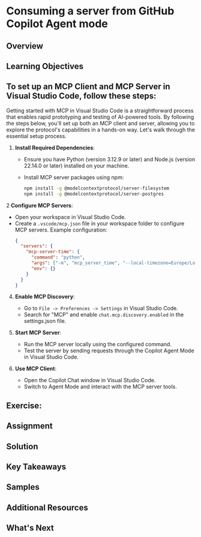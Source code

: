 # Consuming a server from GitHub Copilot Agent mode

## Overview

## Learning Objectives

## To set up an MCP Client and MCP Server in Visual Studio Code, follow these steps:

Getting started with MCP in Visual Studio Code is a straightforward process that enables rapid prototyping and testing of AI-powered tools. By following the steps below, you'll set up both an MCP client and server, allowing you to explore the protocol's capabilities in a hands-on way. Let's walk through the essential setup process.

1. **Install Required Dependencies**:

   - Ensure you have Python (version 3.12.9 or later) and Node.js (version 22.14.0 or later) installed on your machine.
   - Install MCP server packages using npm:

     ```bash
     npm install -g @modelcontextprotocol/server-filesystem
     npm install -g @modelcontextprotocol/server-postgres
     ```

2 **Configure MCP Servers**:
   - Open your workspace in Visual Studio Code.
   - Create a `.vscode/mcp.json` file in your workspace folder to configure MCP servers. Example configuration:
     ```json
     {
       "servers": {
         "mcp-server-time": {
           "command": "python",
           "args": ["-m", "mcp_server_time", "--local-timezone=Europe/London"],
           "env": {}
         }
       }
     }
     ```

4. **Enable MCP Discovery**:
   - Go to `File -> Preferences -> Settings` in Visual Studio Code.
   - Search for "MCP" and enable `chat.mcp.discovery.enabled` in the settings.json file.

5. **Start MCP Server**:
   - Run the MCP server locally using the configured command.
   - Test the server by sending requests through the Copilot Agent Mode in Visual Studio Code.

6. **Use MCP Client**:
   - Open the Copilot Chat window in Visual Studio Code.
   - Switch to Agent Mode and interact with the MCP server tools.



## Exercise: 

## Assignment

## Solution

## Key Takeaways

## Samples

## Additional Resources

## What's Next


